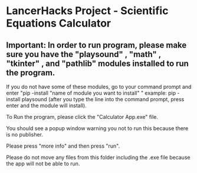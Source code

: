 # LancerHacks Project - Scientific Equations Calculator

## Important: In order to run program, please make sure you have the "playsound" , "math" , "tkinter" , and "pathlib" modules installed to run the program.

If you do not have some of these modules, go to your command prompt and enter "pip -install "name of module you want to install" " example: pip -install playsound (after you type the line into the command prompt, press enter and the module will install).

To Run the program, please click the "Calculator App.exe" file.

You should see a popup window warning you not to run this because there is no publisher.

Please press "more info" and then press "run".

Please do not move any files from this folder including the .exe file because the app will not be able to run.
